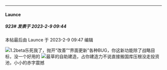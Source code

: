 
*****

####  Launce  
##### 923#       发表于 2023-2-9 09:44

 本帖最后由 Launce 于 2023-2-9 09:47 编辑 

<img src="https://static.saraba1st.com/image/smiley/face2017/068.png" referrerpolicy="no-referrer">1.2beta乐死我了，抛开“改善”“界面更新”各种BUG，你这新功能除了战略目标，没一个好用的
<img src="https://static.saraba1st.com/image/smiley/face2017/067.png" referrerpolicy="no-referrer">最草的自助建造，占你建造力不说直接搬国库压根没走投资池，小小的赤字震撼

